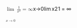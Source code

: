 <span class="katex"><span class="katex-mathml"><math xmlns="http://www.w3.org/1998/Math/MathML"><semantics><mrow><munder><mo><mi>lim</mi><mo>⁡</mo></mo><mrow><mi>x</mi><mo>→</mo><mn>0</mn></mrow></munder><mfrac><mn>1</mn><msup><mi>x</mi><mn>2</mn></msup></mfrac><mo>=</mo><mi mathvariant="normal">∞</mi></mrow><annotation encoding="application/x-tex">\lim\limits_{x \rarr 0} \frac{1}{x^2} = \infty</annotation></semantics></math></span><span class="katex-html" aria-hidden="true"><span class="base"><span class="strut" style="height:1.5622159999999998em;vertical-align:-0.717108em;"></span><span class="mop op-limits"><span class="vlist-t vlist-t2"><span class="vlist-r"><span class="vlist" style="height:0.69444em;"><span style="top:-2.382892em;margin-left:0em;"><span class="pstrut" style="height:3em;"></span><span class="sizing reset-size6 size3 mtight"><span class="mord mtight"><span class="mord mathnormal mtight">x</span><span class="mrel mtight">→</span><span class="mord mtight">0</span></span></span></span><span style="top:-3em;"><span class="pstrut" style="height:3em;"></span><span><span class="mop">lim</span></span></span></span><span class="vlist-s">​</span></span><span class="vlist-r"><span class="vlist" style="height:0.717108em;"><span></span></span></span></span></span><span class="mspace" style="margin-right:0.16666666666666666em;"></span><span class="mord"><span class="mopen nulldelimiter"></span><span class="mfrac"><span class="vlist-t vlist-t2"><span class="vlist-r"><span class="vlist" style="height:0.845108em;"><span style="top:-2.6550000000000002em;"><span class="pstrut" style="height:3em;"></span><span class="sizing reset-size6 size3 mtight"><span class="mord mtight"><span class="mord mtight"><span class="mord mathnormal mtight">x</span><span class="msupsub"><span class="vlist-t"><span class="vlist-r"><span class="vlist" style="height:0.7463142857142857em;"><span style="top:-2.786em;margin-right:0.07142857142857144em;"><span class="pstrut" style="height:2.5em;"></span><span class="sizing reset-size3 size1 mtight"><span class="mord mtight">2</span></span></span></span></span></span></span></span></span></span></span><span style="top:-3.23em;"><span class="pstrut" style="height:3em;"></span><span class="frac-line" style="border-bottom-width:0.04em;"></span></span><span style="top:-3.394em;"><span class="pstrut" style="height:3em;"></span><span class="sizing reset-size6 size3 mtight"><span class="mord mtight"><span class="mord mtight">1</span></span></span></span></span><span class="vlist-s">​</span></span><span class="vlist-r"><span class="vlist" style="height:0.345em;"><span></span></span></span></span></span><span class="mclose nulldelimiter"></span></span><span class="mspace" style="margin-right:0.2777777777777778em;"></span><span class="mrel">=</span><span class="mspace" style="margin-right:0.2777777777777778em;"></span></span><span class="base"><span class="strut" style="height:0.43056em;vertical-align:0em;"></span><span class="mord">∞</span></span></span></span>